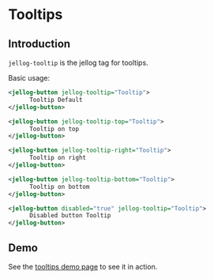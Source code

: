 # Tooltips

## Introduction

`jellog-tooltip` is the jellog tag for tooltips.

Basic usage:

````xml
<jellog-button jellog-tooltip="Tooltip">
      Tooltip Default
</jellog-button>

<jellog-button jellog-tooltip-top="Tooltip">
      Tooltip on top
</jellog-button>

<jellog-button jellog-tooltip-right="Tooltip">
      Tooltip on right
</jellog-button>

<jellog-button jellog-tooltip-bottom="Tooltip">
      Tooltip on bottom
</jellog-button>

<jellog-button disabled="true" jellog-tooltip="Tooltip">
      Disabled button Tooltip
</jellog-button>
````



## Demo

See the [tooltips demo page](https://bootstrap-taghelpers.jellog.io/Components/Tooltips) to see it in action.
